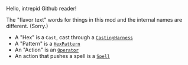 Hello, intrepid Github reader!

The "flavor text" words for things in this mod and the internal names are different. (Sorry.)

- A "Hex" is a `Cast`, cast through a [`CastingHarness`](common/casting/CastingHarness.kt)
- A "Pattern" is a [`HexPattern`](hexmath/HexPattern.kt)
- An "Action" is an [`Operator`](api/Operator.kt)
- An action that pushes a spell is a [`Spell`](api/SpellOperator.kt)


